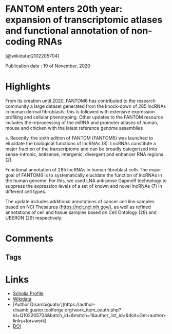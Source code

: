 
FANTOM enters 20th year: expansion of transcriptomic atlases and functional annotation of non-coding RNAs
=========================================================================================================
  
  [@wikidata:Q102205704]  
  
Publication date : 19 of November, 2020  

# Highlights

 From its creation until 2020, FANTOM6 has contributed to the research community a large dataset generated from the knock-down of 285 lncRNAs in human dermal fibroblasts; this is followed with extensive expression profiling and cellular phenotyping. Other updates to the FANTOM resource includes the reprocessing of the miRNA and promoter atlases of human, mouse and chicken with the latest reference genome assemblies

 s. Recently, the sixth edition of FANTOM (FANTOM6) was launched to elucidate the biological functions of lncRNAs (8). LncRNAs constitute a major fraction of the transcriptome and can be broadly categorized into sense-intronic, antisense, intergenic, divergent and enhancer RNA regions (2). 

 Functional annotation of 285 lncRNAs in human fibroblast cells
The major goal of FANTOM6 is to systematically elucidate the function of lncRNAs in the human genome. For this, we used LNA antisense GapmeR technology to suppress the expression levels of a set of known and novel lncRNAs (7) in different cell types.

The update includes additional annotations of cancer cell line samples based on NCI Thesaurus (https://ncit.nci.nih.gov/), as well as refined annotations of cell and tissue samples based on Cell Ontology (28) and UBERON (29) respectively. 
# Comments

## Tags

# Links
  
 * [Scholia Profile](https://scholia.toolforge.org/work/Q102205704)  
 * [Wikidata](https://www.wikidata.org/wiki/Q102205704)  
 * [Author Disambiguator](https://author-
disambiguator.toolforge.org/work_item_oauth.php?id=Q102205704&batch_id=&match=1&author_list_id=&doit=Get+author+links+for+work)  
 * [DOI](https://doi.org/10.1093/NAR/GKAA1054)  
